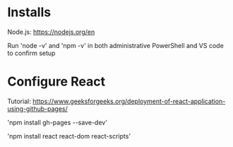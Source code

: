 # Installs

Node.js: https://nodejs.org/en

Run 'node -v' and 'npm -v' in both administrative PowerShell and VS code to confirm setup

# Configure React

Tutorial: https://www.geeksforgeeks.org/deployment-of-react-application-using-github-pages/

'npm install gh-pages --save-dev'

'npm install react react-dom react-scripts'
